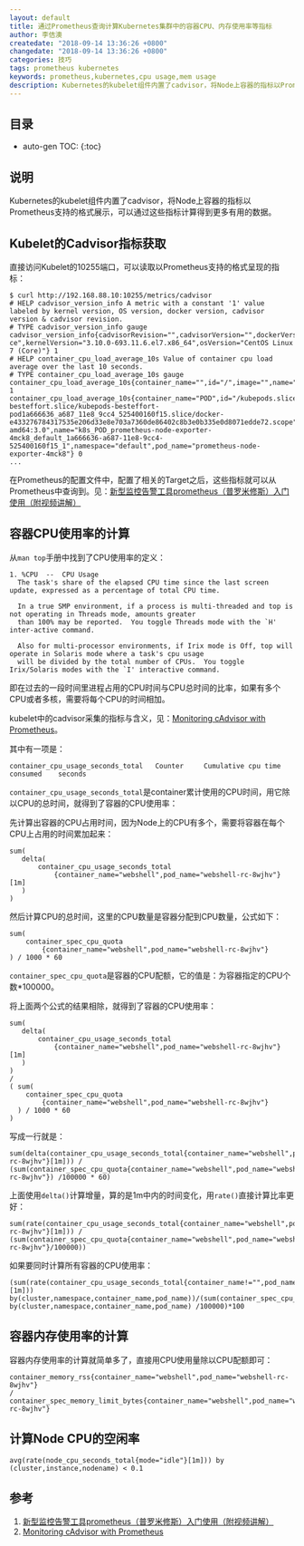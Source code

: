 ```yaml
---
layout: default
title: 通过Prometheus查询计算Kubernetes集群中的容器CPU、内存使用率等指标
author: 李佶澳
createdate: "2018-09-14 13:36:26 +0800"
changedate: "2018-09-14 13:36:26 +0800"
categories: 技巧
tags: prometheus kubernetes
keywords: prometheus,kubernetes,cpu usage,mem usage
description: Kubernetes的kubelet组件内置了cadvisor，将Node上容器的指标以Prometheus支持的格式展示，可以通过这些指标计算得到更多有用的数据。
---
```


## 目录
* auto-gen TOC:
{:toc}

## 说明

Kubernetes的kubelet组件内置了cadvisor，将Node上容器的指标以Prometheus支持的格式展示，可以通过这些指标计算得到更多有用的数据。

## Kubelet的Cadvisor指标获取

直接访问Kubelet的10255端口，可以读取以Prometheus支持的格式呈现的指标：

	$ curl http://192.168.88.10:10255/metrics/cadvisor
	# HELP cadvisor_version_info A metric with a constant '1' value labeled by kernel version, OS version, docker version, cadvisor version & cadvisor revision.
	# TYPE cadvisor_version_info gauge
	cadvisor_version_info{cadvisorRevision="",cadvisorVersion="",dockerVersion="17.05.0-ce",kernelVersion="3.10.0-693.11.6.el7.x86_64",osVersion="CentOS Linux 7 (Core)"} 1
	# HELP container_cpu_load_average_10s Value of container cpu load average over the last 10 seconds.
	# TYPE container_cpu_load_average_10s gauge
	container_cpu_load_average_10s{container_name="",id="/",image="",name="",namespace="",pod_name=""} 1
	container_cpu_load_average_10s{container_name="POD",id="/kubepods.slice/kubepods-besteffort.slice/kubepods-besteffort-pod1a666636_a687_11e8_9cc4_525400160f15.slice/docker-e433276784317535e206d33e8e703a7360de86402c8b3e0b335e0d8071edde72.scope",image="registry.aliyuncs.com/archon/pause-amd64:3.0",name="k8s_POD_prometheus-node-exporter-4mck8_default_1a666636-a687-11e8-9cc4-525400160f15_1",namespace="default",pod_name="prometheus-node-exporter-4mck8"} 0
	...

在Prometheus的配置文件中，配置了相关的Target之后，这些指标就可以从Prometheus中查询到。见：[新型监控告警工具prometheus（普罗米修斯）入门使用（附视频讲解）][1]

## 容器CPU使用率的计算

从`man top`手册中找到了CPU使用率的定义：

	1. %CPU  --  CPU Usage
	  The task's share of the elapsed CPU time since the last screen update, expressed as a percentage of total CPU time.
	
	  In a true SMP environment, if a process is multi-threaded and top is not operating in Threads mode, amounts greater
	  than 100% may be reported.  You toggle Threads mode with the `H' inter-active command.
	
	  Also for multi-processor environments, if Irix mode is Off, top will operate in Solaris mode where a task's cpu usage
	  will be divided by the total number of CPUs.  You toggle Irix/Solaris modes with the `I' interactive command.

即在过去的一段时间里进程占用的CPU时间与CPU总时间的比率，如果有多个CPU或者多核，需要将每个CPU的时间相加。

kubelet中的cadvisor采集的指标与含义，见：[Monitoring cAdvisor with Prometheus][2]。

其中有一项是：

	container_cpu_usage_seconds_total 	Counter 	Cumulative cpu time consumed 	seconds

`container_cpu_usage_seconds_total`是container累计使用的CPU时间，用它除以CPU的总时间，就得到了容器的CPU使用率：

先计算出容器的CPU占用时间，因为Node上的CPU有多个，需要将容器在每个CPU上占用的时间累加起来：

	sum(
	   delta(
	       container_cpu_usage_seconds_total
	           {container_name="webshell",pod_name="webshell-rc-8wjhv"}[1m]
	   )
	) 

然后计算CPU的总时间，这里的CPU数量是容器分配到CPU数量，公式如下：

	sum(
	    container_spec_cpu_quota
	        {container_name="webshell",pod_name="webshell-rc-8wjhv"}
	) / 1000 * 60

`container_spec_cpu_quota`是容器的CPU配额，它的值是：为容器指定的CPU个数*100000。

将上面两个公式的结果相除，就得到了容器的CPU使用率：

	sum(
	   delta(
	       container_cpu_usage_seconds_total
	           {container_name="webshell",pod_name="webshell-rc-8wjhv"}[1m]
	   )
	) 
	/ 
	( sum(
	    container_spec_cpu_quota
	        {container_name="webshell",pod_name="webshell-rc-8wjhv"}
	  ) / 1000 * 60
	)

写成一行就是：

	sum(delta(container_cpu_usage_seconds_total{container_name="webshell",pod_name="webshell-rc-8wjhv"}[1m])) / (sum(container_spec_cpu_quota{container_name="webshell",pod_name="webshell-rc-8wjhv"}) /100000 * 60)

上面使用`delta()`计算增量，算的是1m中内的时间变化，用`rate()`直接计算比率更好：

	sum(rate(container_cpu_usage_seconds_total{container_name="webshell",pod_name="webshell-rc-8wjhv"}[1m])) / (sum(container_spec_cpu_quota{container_name="webshell",pod_name="webshell-rc-8wjhv"}/100000))
	

如果要同时计算所有容器的CPU使用率：

	(sum(rate(container_cpu_usage_seconds_total{container_name!="",pod_name!=""}[1m])) by(cluster,namespace,container_name,pod_name))/(sum(container_spec_cpu_quota{container_name!="",pod_name!=""}) by(cluster,namespace,container_name,pod_name) /100000)*100
	

## 容器内存使用率的计算

容器内存使用率的计算就简单多了，直接用CPU使用量除以CPU配额即可：

	container_memory_rss{container_name="webshell",pod_name="webshell-rc-8wjhv"}
	/
	container_spec_memory_limit_bytes{container_name="webshell",pod_name="webshell-rc-8wjhv"}

## 计算Node CPU的空闲率

	avg(rate(node_cpu_seconds_total{mode="idle"}[1m])) by (cluster,instance,nodename) < 0.1

## 参考

1. [新型监控告警工具prometheus（普罗米修斯）入门使用（附视频讲解）][1]
2. [Monitoring cAdvisor with Prometheus][2]

[1]: http://www.lijiaocn.com/%E9%A1%B9%E7%9B%AE/2018/08/03/prometheus-usage.html "新型监控告警工具prometheus（普罗米修斯）入门使用（附视频讲解）"
[2]: https://github.com/google/cadvisor/blob/2fa6c624a2b22004ef437c0798c0253189b2f01f/docs/storage/prometheus.md "Monitoring cAdvisor with Prometheus"
